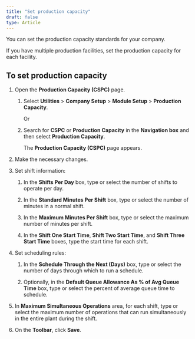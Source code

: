 ```yaml
---
title: "Set production capacity"
draft: false
type: Article
---
```


You can set the production capacity standards for your company.

If you have multiple production facilities, set the production capacity for each facility.

## To set production capacity

1. Open the **Production Capacity (CSPC)** page.

    1. Select **Utilities** > **Company Setup** > **Module Setup** > **Production Capacity**.

        Or

    2. Search for **CSPC** or **Production Capacity** in the **Navigation box** and then select **Production Capacity**.

       The **Production Capacity (CSPC)** page appears.

2. Make the necessary changes.

3. Set shift information:

    1. In the **Shifts Per Day** box, type or select the number of shifts to operate per day.

    2. In the **Standard Minutes Per Shift** box, type or select the number of minutes in a normal shift.

    3. In the **Maximum Minutes Per Shift** box, type or select the maximum number of minutes per shift.

    4. In the **Shift One Start Time**, **Shift Two Start Time**, and **Shift Three Start Time** boxes, type the start time for each shift.

4. Set scheduling rules:

    1. In the **Schedule Through the Next (Days)** box, type or select the number of days through which to run a schedule.

    2. Optionally, in the **Default Queue Allowance As % of Avg Queue Time** box, type or select the percent of average queue time to schedule.

5. In **Maximum Simultaneous Operations** area, for each shift, type or select the maximum number of operations that can run simultaneously in the entire plant during the shift.

6. On the **Toolbar**, click **Save**.